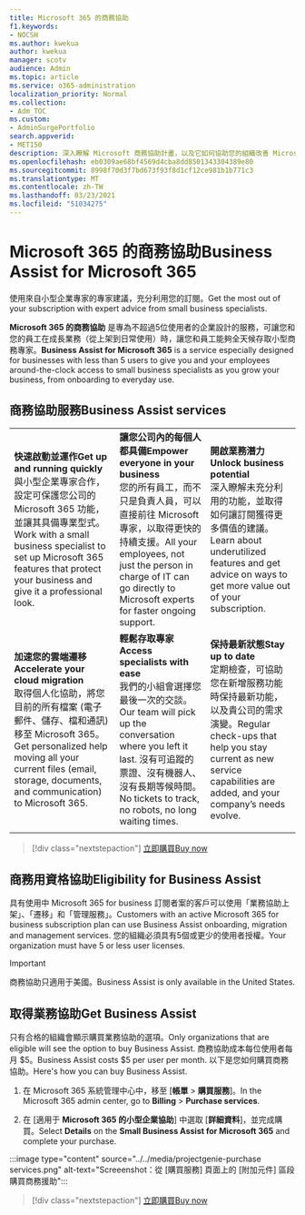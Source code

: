 ```yaml
---
title: Microsoft 365 的商務協助
f1.keywords:
- NOCSH
ms.author: kwekua
author: kwekua
manager: scotv
audience: Admin
ms.topic: article
ms.service: o365-administration
localization_priority: Normal
ms.collection:
- Adm_TOC
ms.custom:
- AdminSurgePortfolio
search.appverid:
- MET150
description: 深入瞭解 Microsoft 商務協助計畫，以及它如何協助您的組織改善 Microsoft 365 for Business 的說明和用法。
ms.openlocfilehash: eb0309ae68bf4569d4cba8dd8501343304389e80
ms.sourcegitcommit: 8998f70d3f7bd673f93f8d1cf12ce981b1b771c3
ms.translationtype: MT
ms.contentlocale: zh-TW
ms.lasthandoff: 03/23/2021
ms.locfileid: "51034275"
---
```

# <a name="business-assist-for-microsoft-365"></a><span data-ttu-id="d5002-103">Microsoft 365 的商務協助</span><span class="sxs-lookup"><span data-stu-id="d5002-103">Business Assist for Microsoft 365</span></span>

<span data-ttu-id="d5002-104">使用來自小型企業專家的專家建議，充分利用您的訂閱。</span><span class="sxs-lookup"><span data-stu-id="d5002-104">Get the most out of your subscription with expert advice from small business specialists.</span></span>

<span data-ttu-id="d5002-105">**Microsoft 365 的商務協助** 是專為不超過5位使用者的企業設計的服務，可讓您和您的員工在成長業務（從上架到日常使用）時，讓您和員工能夠全天候存取小型商務專家。</span><span class="sxs-lookup"><span data-stu-id="d5002-105">**Business Assist for Microsoft 365** is a service especially designed for businesses with less than 5 users to give you and your employees around-the-clock access to small business specialists as you grow your business, from onboarding to everyday use.</span></span>

## <a name="business-assist-services"></a><span data-ttu-id="d5002-106">商務協助服務</span><span class="sxs-lookup"><span data-stu-id="d5002-106">Business Assist services</span></span>

||||
|:-----|:-----|:-----|
|<span data-ttu-id="d5002-107">**快速啟動並運作**</span><span class="sxs-lookup"><span data-stu-id="d5002-107">**Get up and running quickly**</span></span> <br> <span data-ttu-id="d5002-108">與小型企業專家合作，設定可保護您公司的 Microsoft 365 功能，並讓其具備專業型式。</span><span class="sxs-lookup"><span data-stu-id="d5002-108">Work with a small business specialist to set up Microsoft 365 features that protect your business and give it a professional look.</span></span> |<span data-ttu-id="d5002-109">**讓您公司內的每個人都具備**</span><span class="sxs-lookup"><span data-stu-id="d5002-109">**Empower everyone in your business**</span></span> <br> <span data-ttu-id="d5002-110">您的所有員工，而不只是負責人員，可以直接前往 Microsoft 專家，以取得更快的持續支援。</span><span class="sxs-lookup"><span data-stu-id="d5002-110">All your employees, not just the person in charge of IT can go directly to Microsoft experts for faster ongoing support.</span></span> |<span data-ttu-id="d5002-111">**開啟業務潛力**</span><span class="sxs-lookup"><span data-stu-id="d5002-111">**Unlock business potential**</span></span> <br> <span data-ttu-id="d5002-112">深入瞭解未充分利用的功能，並取得如何讓訂閱獲得更多價值的建議。</span><span class="sxs-lookup"><span data-stu-id="d5002-112">Learn about underutilized features and get advice on ways to get more value out of your subscription.</span></span> |
|<span data-ttu-id="d5002-113">**加速您的雲端遷移**</span><span class="sxs-lookup"><span data-stu-id="d5002-113">**Accelerate your cloud migration**</span></span> <br> <span data-ttu-id="d5002-114">取得個人化協助，將您目前的所有檔案 (電子郵件、儲存、檔和通訊) 移至 Microsoft 365。</span><span class="sxs-lookup"><span data-stu-id="d5002-114">Get personalized help moving all your current files (email, storage, documents, and communication) to Microsoft 365.</span></span> |<span data-ttu-id="d5002-115">**輕鬆存取專家**</span><span class="sxs-lookup"><span data-stu-id="d5002-115">**Access specialists with ease**</span></span> <br> <span data-ttu-id="d5002-116">我們的小組會選擇您最後一次的交談。</span><span class="sxs-lookup"><span data-stu-id="d5002-116">Our team will pick up the conversation where you left it last.</span></span> <span data-ttu-id="d5002-117">沒有可追蹤的票證、沒有機器人、沒有長期等候時間。</span><span class="sxs-lookup"><span data-stu-id="d5002-117">No tickets to track, no robots, no long waiting times.</span></span> |<span data-ttu-id="d5002-118">**保持最新狀態**</span><span class="sxs-lookup"><span data-stu-id="d5002-118">**Stay up to date**</span></span> <br> <span data-ttu-id="d5002-119">定期檢查，可協助您在新增服務功能時保持最新功能，以及貴公司的需求演變。</span><span class="sxs-lookup"><span data-stu-id="d5002-119">Regular check-ups that help you stay current as new service capabilities are added, and your company’s needs evolve.</span></span> |
| | | |

> [!div class="nextstepaction"]
> [<span data-ttu-id="d5002-120">立即購買</span><span class="sxs-lookup"><span data-stu-id="d5002-120">Buy now</span></span>](https://go.microsoft.com/fwlink/p/?linkid=868433)

## <a name="eligibility-for-business-assist"></a><span data-ttu-id="d5002-121">商務用資格協助</span><span class="sxs-lookup"><span data-stu-id="d5002-121">Eligibility for Business Assist</span></span>

<span data-ttu-id="d5002-122">具有使用中 Microsoft 365 for business 訂閱者案的客戶可以使用「業務協助上架」、「遷移」和「管理服務」。</span><span class="sxs-lookup"><span data-stu-id="d5002-122">Customers with an active Microsoft 365 for business subscription plan can use Business Assist onboarding, migration and management services.</span></span> <span data-ttu-id="d5002-123">您的組織必須具有5個或更少的使用者授權。</span><span class="sxs-lookup"><span data-stu-id="d5002-123">Your organization must have 5 or less user licenses.</span></span>

> [!IMPORTANT]
> <span data-ttu-id="d5002-124">商務協助只適用于美國。</span><span class="sxs-lookup"><span data-stu-id="d5002-124">Business Assist is only available in the United States.</span></span>

## <a name="get-business-assist"></a><span data-ttu-id="d5002-125">取得業務協助</span><span class="sxs-lookup"><span data-stu-id="d5002-125">Get Business Assist</span></span>

<span data-ttu-id="d5002-126">只有合格的組織會顯示購買業務協助的選項。</span><span class="sxs-lookup"><span data-stu-id="d5002-126">Only organizations that are eligible will see the option to buy Business Assist.</span></span> <span data-ttu-id="d5002-127">商務協助成本每位使用者每月 $5。</span><span class="sxs-lookup"><span data-stu-id="d5002-127">Business Assist costs $5 per user per month.</span></span> <span data-ttu-id="d5002-128">以下是您如何購買商務協助。</span><span class="sxs-lookup"><span data-stu-id="d5002-128">Here's how you can buy Business Assist.</span></span>

1. <span data-ttu-id="d5002-129">在 Microsoft 365 系統管理中心中，移至 [**帳單**  >  **購買服務**]。</span><span class="sxs-lookup"><span data-stu-id="d5002-129">In the Microsoft 365 admin center, go to **Billing** > **Purchase services**.</span></span>

2. <span data-ttu-id="d5002-130">在 [適用于 **Microsoft 365 的小型企業協助**] 中選取 [**詳細資料**]，並完成購買。</span><span class="sxs-lookup"><span data-stu-id="d5002-130">Select **Details** on the **Small Business Assist for Microsoft 365** and complete your purchase.</span></span>

:::image type="content" source="../../media/projectgenie-purchase services.png" alt-text="Screeenshot：從 [購買服務] 頁面上的 [附加元件] 區段購買商務援助":::

> [!div class="nextstepaction"]
> [<span data-ttu-id="d5002-132">立即購買</span><span class="sxs-lookup"><span data-stu-id="d5002-132">Buy now</span></span>](https://go.microsoft.com/fwlink/p/?linkid=868433)

